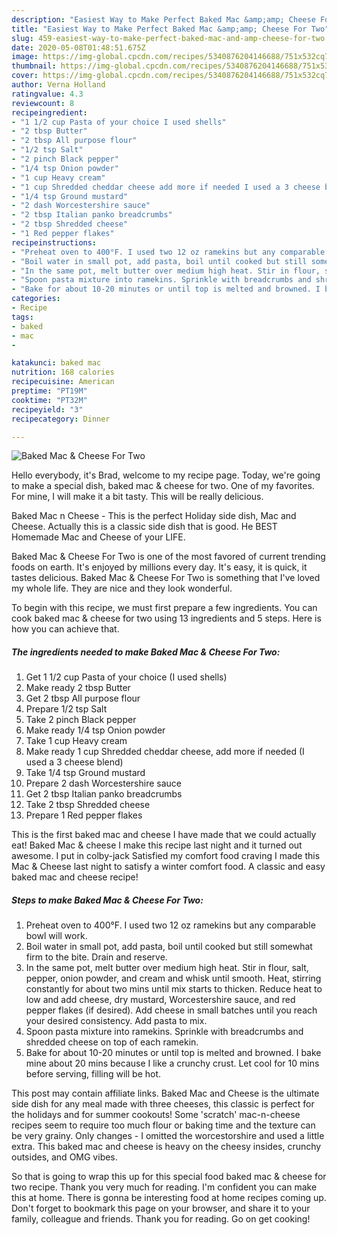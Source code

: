 ```yaml
---
description: "Easiest Way to Make Perfect Baked Mac &amp;amp; Cheese For Two"
title: "Easiest Way to Make Perfect Baked Mac &amp;amp; Cheese For Two"
slug: 459-easiest-way-to-make-perfect-baked-mac-and-amp-cheese-for-two
date: 2020-05-08T01:48:51.675Z
image: https://img-global.cpcdn.com/recipes/5340876204146688/751x532cq70/baked-mac-cheese-for-two-recipe-main-photo.jpg
thumbnail: https://img-global.cpcdn.com/recipes/5340876204146688/751x532cq70/baked-mac-cheese-for-two-recipe-main-photo.jpg
cover: https://img-global.cpcdn.com/recipes/5340876204146688/751x532cq70/baked-mac-cheese-for-two-recipe-main-photo.jpg
author: Verna Holland
ratingvalue: 4.3
reviewcount: 8
recipeingredient:
- "1 1/2 cup Pasta of your choice I used shells"
- "2 tbsp Butter"
- "2 tbsp All purpose flour"
- "1/2 tsp Salt"
- "2 pinch Black pepper"
- "1/4 tsp Onion powder"
- "1 cup Heavy cream"
- "1 cup Shredded cheddar cheese add more if needed I used a 3 cheese blend"
- "1/4 tsp Ground mustard"
- "2 dash Worcestershire sauce"
- "2 tbsp Italian panko breadcrumbs"
- "2 tbsp Shredded cheese"
- "1 Red pepper flakes"
recipeinstructions:
- "Preheat oven to 400°F. I used two 12 oz ramekins but any comparable bowl will work."
- "Boil water in small pot, add pasta, boil until cooked but still somewhat firm to the bite. Drain and reserve."
- "In the same pot, melt butter over medium high heat. Stir in flour, salt, pepper, onion powder, and cream and whisk until smooth. Heat, stirring constantly for about two mins until mix starts to thicken. Reduce heat to low and add cheese, dry mustard, Worcestershire sauce, and red pepper flakes (if desired). Add cheese in small batches until you reach your desired consistency.  Add pasta to mix."
- "Spoon pasta mixture into ramekins. Sprinkle with breadcrumbs and shredded cheese on top of each ramekin."
- "Bake for about 10-20 minutes or until top is melted and browned. I bake mine about 20 mins because I like a crunchy crust. Let cool for 10 mins before serving, filling will be hot."
categories:
- Recipe
tags:
- baked
- mac
- 

katakunci: baked mac  
nutrition: 168 calories
recipecuisine: American
preptime: "PT19M"
cooktime: "PT32M"
recipeyield: "3"
recipecategory: Dinner

---
```



![Baked Mac &amp; Cheese For Two](https://img-global.cpcdn.com/recipes/5340876204146688/751x532cq70/baked-mac-cheese-for-two-recipe-main-photo.jpg)

Hello everybody, it's Brad, welcome to my recipe page. Today, we're going to make a special dish, baked mac &amp; cheese for two. One of my favorites. For mine, I will make it a bit tasty. This will be really delicious.

Baked Mac n Cheese - This is the perfect Holiday side dish, Mac and Cheese. Actually this is a classic side dish that is good. He BEST Homemade Mac and Cheese of your LIFE.

Baked Mac &amp; Cheese For Two is one of the most favored of current trending foods on earth. It's enjoyed by millions every day. It's easy, it is quick, it tastes delicious. Baked Mac &amp; Cheese For Two is something that I've loved my whole life. They are nice and they look wonderful.


To begin with this recipe, we must first prepare a few ingredients. You can cook baked mac &amp; cheese for two using 13 ingredients and 5 steps. Here is how you can achieve that.

<!--inarticleads1-->

##### The ingredients needed to make Baked Mac &amp; Cheese For Two:

1. Get 1 1/2 cup Pasta of your choice (I used shells)
1. Make ready 2 tbsp Butter
1. Get 2 tbsp All purpose flour
1. Prepare 1/2 tsp Salt
1. Take 2 pinch Black pepper
1. Make ready 1/4 tsp Onion powder
1. Take 1 cup Heavy cream
1. Make ready 1 cup Shredded cheddar cheese, add more if needed (I used a 3 cheese blend)
1. Take 1/4 tsp Ground mustard
1. Prepare 2 dash Worcestershire sauce
1. Get 2 tbsp Italian panko breadcrumbs
1. Take 2 tbsp Shredded cheese
1. Prepare 1 Red pepper flakes


This is the first baked mac and cheese I have made that we could actually eat! Baked Mac &amp; cheese I make this recipe last night and it turned out awesome. I put in colby-jack Satisfied my comfort food craving I made this Mac &amp; Cheese last night to satisfy a winter comfort food. A classic and easy baked mac and cheese recipe! 

<!--inarticleads2-->

##### Steps to make Baked Mac &amp; Cheese For Two:

1. Preheat oven to 400°F. I used two 12 oz ramekins but any comparable bowl will work.
1. Boil water in small pot, add pasta, boil until cooked but still somewhat firm to the bite. Drain and reserve.
1. In the same pot, melt butter over medium high heat. Stir in flour, salt, pepper, onion powder, and cream and whisk until smooth. Heat, stirring constantly for about two mins until mix starts to thicken. Reduce heat to low and add cheese, dry mustard, Worcestershire sauce, and red pepper flakes (if desired). Add cheese in small batches until you reach your desired consistency.  Add pasta to mix.
1. Spoon pasta mixture into ramekins. Sprinkle with breadcrumbs and shredded cheese on top of each ramekin.
1. Bake for about 10-20 minutes or until top is melted and browned. I bake mine about 20 mins because I like a crunchy crust. Let cool for 10 mins before serving, filling will be hot.


This post may contain affiliate links. Baked Mac and Cheese is the ultimate side dish for any meal made with three cheeses, this classic is perfect for the holidays and for summer cookouts! Some &#39;scratch&#39; mac-n-cheese recipes seem to require too much flour or baking time and the texture can be very grainy. Only changes - I omitted the worcestorshire and used a little extra. This baked mac and cheese is heavy on the cheesy insides, crunchy outsides, and OMG vibes. 

So that is going to wrap this up for this special food baked mac &amp; cheese for two recipe. Thank you very much for reading. I'm confident you can make this at home. There is gonna be interesting food at home recipes coming up. Don't forget to bookmark this page on your browser, and share it to your family, colleague and friends. Thank you for reading. Go on get cooking!
